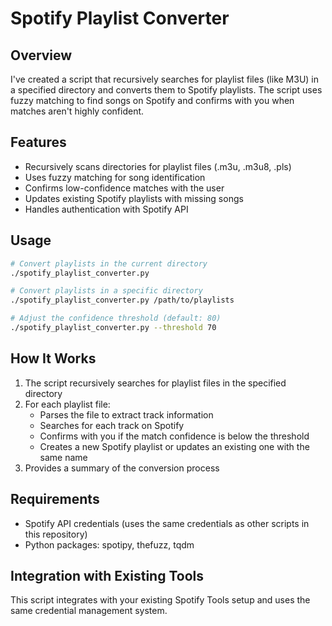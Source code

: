 # Spotify Playlist Converter

## Overview
I've created a script that recursively searches for playlist files (like M3U) in a specified directory and converts them to Spotify playlists. The script uses fuzzy matching to find songs on Spotify and confirms with you when matches aren't highly confident.

## Features
- Recursively scans directories for playlist files (.m3u, .m3u8, .pls)
- Uses fuzzy matching for song identification
- Confirms low-confidence matches with the user
- Updates existing Spotify playlists with missing songs
- Handles authentication with Spotify API

## Usage
```bash
# Convert playlists in the current directory
./spotify_playlist_converter.py

# Convert playlists in a specific directory
./spotify_playlist_converter.py /path/to/playlists

# Adjust the confidence threshold (default: 80)
./spotify_playlist_converter.py --threshold 70
```

## How It Works
1. The script recursively searches for playlist files in the specified directory
2. For each playlist file:
   - Parses the file to extract track information
   - Searches for each track on Spotify
   - Confirms with you if the match confidence is below the threshold
   - Creates a new Spotify playlist or updates an existing one with the same name
3. Provides a summary of the conversion process

## Requirements
- Spotify API credentials (uses the same credentials as other scripts in this repository)
- Python packages: spotipy, thefuzz, tqdm

## Integration with Existing Tools
This script integrates with your existing Spotify Tools setup and uses the same credential management system.
